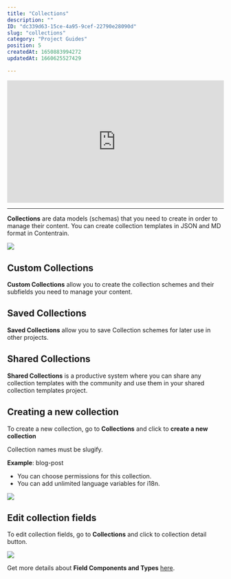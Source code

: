 ```yaml
---
title: "Collections"
description: ""
ID: "dc339d63-15ce-4a95-9cef-22790e28090d"
slug: "collections"
category: "Project Guides"
position: 5
createdAt: 1650883994272
updatedAt: 1660625527429

---
```

<iframe style="aspect-ratio:16 / 9; width:100%;" src="https://www.youtube.com/embed/awIMyCrf83Y" title="YouTube video player" frameborder="0" allow="accelerometer; autoplay; clipboard-write; encrypted-media; gyroscope; picture-in-picture" allowfullscreen></iframe>

---

**Collections** are data models (schemas) that you need to create in order to manage their content. You can create collection templates in JSON and MD format in Contentrain.

![](https://imagedelivery.net/yx26LyQGM_miwnGU8RnEaw/b6cd403a-6ebe-41a4-80f6-fab1060b2a00/public)

## Custom Collections

**Custom Collections** allow you to create the collection schemes and their subfields you need to manage your content. 

## Saved Collections

**Saved Collections** allow you to save Collection schemes for later use in other projects. 

## Shared Collections

**Shared Collections** is a productive system where you can share any collection templates with the community and use them in your shared collection templates project.

## Creating a new collection

To create a new collection, go to **Collections** and click to **create a new collection**


<alert type="info">
Collection names must be slugify.

**Example**: blog-post

</alert>


- You can choose permissions for this collection.
- You can add unlimited language variables for i18n.

![](https://imagedelivery.net/yx26LyQGM_miwnGU8RnEaw/c62b5c2e-1cb9-45b5-9863-877c210bcb00/public)

## Edit collection fields

To edit collection fields, go to **Collections** and click to collection detail button.

![](https://imagedelivery.net/yx26LyQGM_miwnGU8RnEaw/c2a46fb9-46cc-40ab-8878-83ee2f040b00/public)

Get more details about **Field Components and Types** [here](/creating-new-project#collections).
